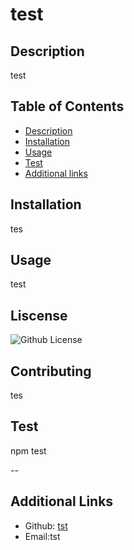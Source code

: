 
  # test

  ## Description

  test


  ## Table of Contents 
  - [Description](#description)
  - [Installation](#installation)
  - [Usage](test)
  - [Test](#Test)
  - [Additional links](#additional-links)


  ## Installation
  tes

  ## Usage
  test


  ## Liscense 
  ![Github License](https://img.shields.io/badge/license-MIT-blue.svg)

  ## Contributing
  tes

  ## Test
  npm test

  --
  ## Additional Links
  * Github: [tst](https://github.com/tst)
  * Email:tst
  